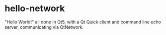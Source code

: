 hello-network
=============

"Hello World!" all done in Qt5, with a Qt Quick client and command line echo server, communicating via QtNetwork.
